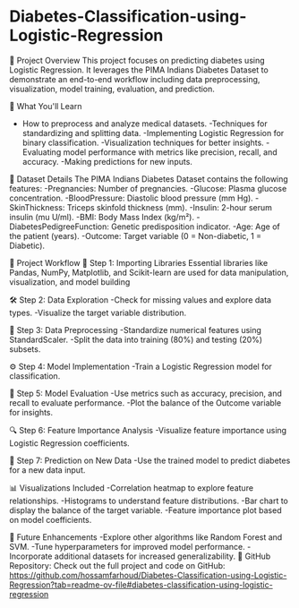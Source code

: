# Diabetes-Classification-using-Logistic-Regression
🚀 Project Overview
This project focuses on predicting diabetes using Logistic Regression. It leverages the PIMA Indians Diabetes Dataset to demonstrate an end-to-end workflow including data preprocessing, visualization, model training, evaluation, and prediction.

🔧 What You'll Learn 
- How to preprocess and analyze medical datasets.
-Techniques for standardizing and splitting data.
-Implementing Logistic Regression for binary classification.
-Visualization techniques for better insights.
-Evaluating model performance with metrics like precision, recall, and accuracy.
-Making predictions for new inputs.

📖 Dataset Details
The PIMA Indians Diabetes Dataset contains the following features:
-Pregnancies: Number of pregnancies.
-Glucose: Plasma glucose concentration.
-BloodPressure: Diastolic blood pressure (mm Hg).
-SkinThickness: Triceps skinfold thickness (mm).
-Insulin: 2-hour serum insulin (mu U/ml).
-BMI: Body Mass Index (kg/m²).
-DiabetesPedigreeFunction: Genetic predisposition indicator.
-Age: Age of the patient (years).
-Outcome: Target variable (0 = Non-diabetic, 1 = Diabetic).

🔗 Project Workflow
🚦 Step 1: Importing Libraries
Essential libraries like Pandas, NumPy, Matplotlib, and Scikit-learn are used for data manipulation, visualization, and model building

🛠 Step 2: Data Exploration
-Check for missing values and explore data types.
-Visualize the target variable distribution.


🔬 Step 3: Data Preprocessing
-Standardize numerical features using StandardScaler.
-Split the data into training (80%) and testing (20%) subsets.

⚙️ Step 4: Model Implementation
-Train a Logistic Regression model for classification.

🧪 Step 5: Model Evaluation
-Use metrics such as accuracy, precision, and recall to evaluate performance.
-Plot the balance of the Outcome variable for insights.

🔍 Step 6: Feature Importance Analysis
-Visualize feature importance using Logistic Regression coefficients.

🧩 Step 7: Prediction on New Data
-Use the trained model to predict diabetes for a new data input.

📊 Visualizations Included
-Correlation heatmap to explore feature relationships.
-Histograms to understand feature distributions.
-Bar chart to display the balance of the target variable.
-Feature importance plot based on model coefficients.

🌟 Future Enhancements
-Explore other algorithms like Random Forest and SVM.
-Tune hyperparameters for improved model performance.
-Incorporate additional datasets for increased generalizability.
📂 GitHub Repository:
Check out the full project and code on GitHub: https://github.com/hossamfarhoud/Diabetes-Classification-using-Logistic-Regression?tab=readme-ov-file#diabetes-classification-using-logistic-regression

